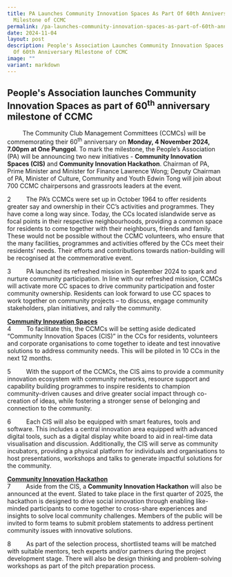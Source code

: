 ```yaml
---
title: PA Launches Community Innovation Spaces As Part Of 60th Anniversary
  Milestone of CCMC
permalink: /pa-launches-community-innovation-spaces-as-part-of-60th-anniversary-milestone-of-ccmc/
date: 2024-11-04
layout: post
description: People's Association Launches Community Innovation Spaces As Part
  Of 60th Anniversary Milestone of CCMC
image: ""
variant: markdown
---
```

## People's Association launches Community Innovation Spaces as part of 60<sup>th</sup> anniversary milestone of CCMC

&nbsp; &nbsp; &nbsp; &nbsp; &nbsp;The Community Club Management Committees (CCMCs) will be commemorating their 60<sup>th</sup> anniversary on **Monday, 4 November 2024, 7.00pm at One Punggol**. To mark the milestone, the People’s Association (PA) will be announcing two new initiatives - **Community Innovation Spaces (CIS)** and **Community Innovation Hackathon**. Chairman of PA, Prime Minister and Minister for Finance Lawrence Wong; Deputy Chairman of PA, Minister of Culture, Community and Youth Edwin Tong will join about 700 CCMC chairpersons and grassroots leaders at the event.

2 &nbsp; &nbsp; &nbsp; &nbsp;&nbsp;The PA’s CCMCs were set up in October 1964 to offer residents greater say and ownership in their CC’s activities and programmes. They have come a long way since. Today, the CCs located islandwide serve as focal points in their respective neighbourhoods, providing a common space for residents to come together with their neighbours, friends and family. These would not be possible without the CCMC volunteers, who ensure that the many facilities, programmes and activities offered by the CCs meet their residents’ needs. Their efforts and contributions towards nation-building will be recognised at the commemorative event.

3 &nbsp; &nbsp; &nbsp; &nbsp;&nbsp;PA launched its refreshed mission in September 2024 to spark and nurture community participation. In line with our refreshed mission, CCMCs will activate more CC spaces to drive community participation and foster community ownership. Residents can look forward to use CC spaces to work together on community projects – to discuss, engage community stakeholders, plan initiatives, and rally the community.

<u><b>Community Innovation Spaces</b></u>
<br>4 &nbsp; &nbsp; &nbsp; &nbsp;&nbsp;To facilitate this, the CCMCs will be setting aside dedicated “Community Innovation Spaces (CIS)” in the CCs for residents, volunteers and corporate organisations to come together to ideate and test innovative solutions to address community needs. This will be piloted in 10 CCs in the next 12 months.

5 &nbsp; &nbsp; &nbsp; &nbsp;&nbsp;With the support of the CCMCs, the CIS aims to provide a community innovation ecosystem with community networks, resource support and capability building programmes to inspire residents to champion community-driven causes and drive greater social impact through co-creation of ideas, while fostering a stronger sense of belonging and connection to the community.

6&nbsp; &nbsp; &nbsp; &nbsp;&nbsp; Each CIS will also be equipped with smart features, tools and software. This includes a central innovation area equipped with advanced digital tools, such as a digital display white board to aid in real-time data visualisation and discussion. Additionally, the CIS will serve as community incubators, providing a physical platform for individuals and organisations to host presentations, workshops and talks to generate impactful solutions for the community.

<u><b>Community Innovation Hackathon</b></u>
<br>7 &nbsp; &nbsp; &nbsp; &nbsp;&nbsp;Aside from the CIS, a **Community Innovation Hackathon** will also be announced at the event. Slated to take place in the first quarter of 2025, the hackathon is designed to drive social innovation through enabling like-minded participants to come together to cross-share experiences and insights to solve local community challenges. Members of the public will be invited to form teams to submit problem statements to address pertinent community issues with innovative solutions.

8&nbsp; &nbsp; &nbsp; &nbsp;&nbsp; As part of the selection process, shortlisted teams will be matched with suitable mentors, tech experts and/or partners during the project development stage. There will also be design thinking and problem-solving workshops as part of the pitch
preparation process.